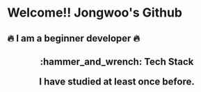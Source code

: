 # Welcome!! Jongwoo's Github

## :fire: I am a beginner developer :fire:

<div align="center">
   <h2>:hammer_and_wrench: Tech Stack
     
   I have studied at least once before.
</div>
